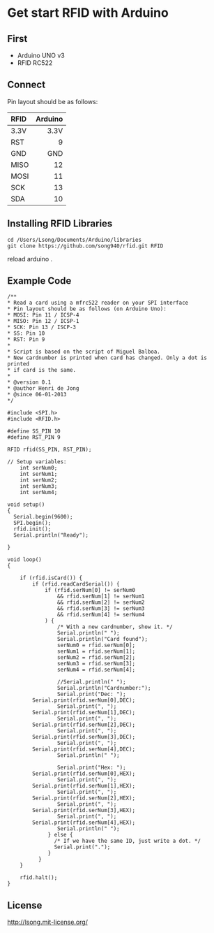# Get start RFID with Arduino

## First

+ Arduino UNO v3
+ RFID RC522

## Connect

Pin layout should be as follows:

| RFID | Arduino |
|:-----|--------:|
| 3.3V | 3.3V    |
| RST  | 9       |        
| GND  | GND     |          
| MISO | 12      |            
| MOSI | 11      |        
| SCK  | 13      | 
| SDA  | 10      | 

## Installing RFID Libraries

	cd /Users/Lsong/Documents/Arduino/libraries
	git clone https://github.com/song940/rfid.git RFID
	
reload arduino .

## Example Code


	/**
	* Read a card using a mfrc522 reader on your SPI interface
	* Pin layout should be as follows (on Arduino Uno):
	* MOSI: Pin 11 / ICSP-4
	* MISO: Pin 12 / ICSP-1
	* SCK: Pin 13 / ISCP-3
	* SS: Pin 10
	* RST: Pin 9
	*
	* Script is based on the script of Miguel Balboa. 
	* New cardnumber is printed when card has changed. Only a dot is printed
	* if card is the same.
	*
	* @version 0.1
	* @author Henri de Jong
	* @since 06-01-2013
	*/

	#include <SPI.h>
	#include <RFID.h>

	#define SS_PIN 10
	#define RST_PIN 9

	RFID rfid(SS_PIN, RST_PIN); 

	// Setup variables:
	    int serNum0;
	    int serNum1;
	    int serNum2;
	    int serNum3;
	    int serNum4;

	void setup()
	{ 
	  Serial.begin(9600);
	  SPI.begin(); 
	  rfid.init();
	  Serial.println("Ready");
	  
	}

	void loop()
	{
	    
	    if (rfid.isCard()) {
	        if (rfid.readCardSerial()) {
	            if (rfid.serNum[0] != serNum0
	                && rfid.serNum[1] != serNum1
	                && rfid.serNum[2] != serNum2
	                && rfid.serNum[3] != serNum3
	                && rfid.serNum[4] != serNum4
	            ) {
	                /* With a new cardnumber, show it. */
	                Serial.println(" ");
	                Serial.println("Card found");
	                serNum0 = rfid.serNum[0];
	                serNum1 = rfid.serNum[1];
	                serNum2 = rfid.serNum[2];
	                serNum3 = rfid.serNum[3];
	                serNum4 = rfid.serNum[4];
	               
	                //Serial.println(" ");
	                Serial.println("Cardnumber:");
	                Serial.print("Dec: ");
			Serial.print(rfid.serNum[0],DEC);
	                Serial.print(", ");
			Serial.print(rfid.serNum[1],DEC);
	                Serial.print(", ");
			Serial.print(rfid.serNum[2],DEC);
	                Serial.print(", ");
			Serial.print(rfid.serNum[3],DEC);
	                Serial.print(", ");
			Serial.print(rfid.serNum[4],DEC);
	                Serial.println(" ");
	                        
	                Serial.print("Hex: ");
			Serial.print(rfid.serNum[0],HEX);
	                Serial.print(", ");
			Serial.print(rfid.serNum[1],HEX);
	                Serial.print(", ");
			Serial.print(rfid.serNum[2],HEX);
	                Serial.print(", ");
			Serial.print(rfid.serNum[3],HEX);
	                Serial.print(", ");
			Serial.print(rfid.serNum[4],HEX);
	                Serial.println(" ");
	             } else {
	               /* If we have the same ID, just write a dot. */
	               Serial.print(".");
	             }
	          }
	    }
	    
	    rfid.halt();
	}
	
	
## License

<http://lsong.mit-license.org/>


